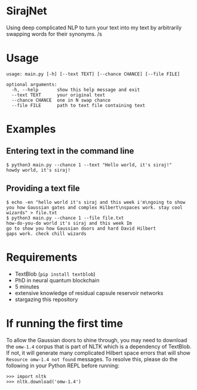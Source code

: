 # SirajNet
Using deep complicated NLP to turn your text into my text by arbitrarily swapping words for their synonyms. /s

# Usage
```
usage: main.py [-h] [--text TEXT] [--chance CHANCE] [--file FILE]

optional arguments:
  -h, --help       show this help message and exit
  --text TEXT      your original text
  --chance CHANCE  one in N swap chance
  --file FILE      path to text file containing text
```

# Examples

## Entering text in the command line
```
$ python3 main.py --chance 1 --text "Hello world, it's siraj!"
howdy world, it's siraj!
```

## Providing a text file
```
$ echo -en "hello world it's siraj and this week i'm\ngoing to show you how Gaussian gates and complex Hilbert\nspaces work. stay cool wizards" > file.txt
$ python3 main.py --chance 1 --file file.txt
how-do-you-do world it's siraj and this week Im
go to show you how Gaussian doors and hard David Hilbert
gaps work. check chill wizards
```

# Requirements
- TextBlob (`pip install textblob`)
- PhD in neural quantum blockchain
- 5 minutes
- extensive knowledge of residual capsule reservoir networks
- stargazing this repository

# If running the first time
To allow the Gaussian doors to shine through, you may need to download the `omw-1.4` corpus that is part of NLTK
which is a dependency of TextBlob.  If not, it will generate many complicated Hilbert space errors that
will show `Resource omw-1.4 not found` messages.  To resolve this, please do the following in your Python
REPL before running:

```
>>> import nltk
>>> nltk.download('omw-1.4')
```
